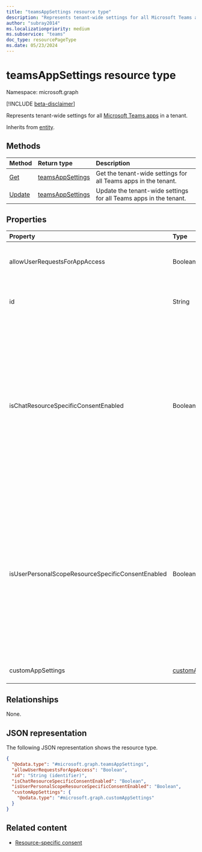 ```yaml
---
title: "teamsAppSettings resource type"
description: "Represents tenant-wide settings for all Microsoft Teams apps in a tenant."
author: "subray2014"
ms.localizationpriority: medium
ms.subservice: "teams"
doc_type: resourcePageType
ms.date: 05/23/2024
---
```


# teamsAppSettings resource type

Namespace: microsoft.graph

[!INCLUDE [beta-disclaimer](../../includes/beta-disclaimer.md)]

Represents tenant-wide settings for all [Microsoft Teams apps](teamsapp.md) in a tenant.

Inherits from [entity](../resources/entity.md).

## Methods

|Method|Return type|Description|
|:---|:---|:---|
|[Get](../api/teamsappsettings-get.md)|[teamsAppSettings](../resources/teamsappsettings.md)|Get the tenant-wide settings for all Teams apps in the tenant.|
|[Update](../api/teamsappsettings-update.md)|[teamsAppSettings](../resources/teamsappsettings.md)|Update the tenant-wide settings for all Teams apps in the tenant.|

## Properties

|Property|Type|Description|
|:---|:---|:---|
|allowUserRequestsForAppAccess|Boolean|Indicates whether users are allowed to request access to the unavailable Teams apps.|
|id|String|Unique identifier for the **teamsAppSettings** object. Inherited from [entity](../resources/entity.md).|
|isChatResourceSpecificConsentEnabled|Boolean|Indicates whether resource-specific consent for chats/meetings has been enabled for the tenant. `True` indicates that Teams apps that are allowed in the tenant and require resource-specific permissions can be installed inside chats and meetings. `False` blocks the installation of any Teams app that requires resource-specific permissions in a chat or a meeting.|
|isUserPersonalScopeResourceSpecificConsentEnabled|Boolean|Indicates whether resource-specific consent for personal scope in Teams apps has been enabled for the tenant. `True` indicates that Teams apps that are allowed in the tenant and require resource-specific permissions can be installed in the personal scope. `False` blocks the installation of any Teams app that requires resource-specific permissions in the personal scope.|
|customAppSettings|[customAppSettings](../resources/customAppSettings.md)|Defines settings for all custom apps in the tenant.|

## Relationships

None.

## JSON representation

The following JSON representation shows the resource type.
<!-- {
  "blockType": "resource",
  "keyProperty": "id",
  "@odata.type": "microsoft.graph.teamsAppSettings",
  "baseType": "microsoft.graph.entity",
  "openType": false
}
-->
``` json
{
  "@odata.type": "#microsoft.graph.teamsAppSettings",
  "allowUserRequestsForAppAccess": "Boolean",
  "id": "String (identifier)",
  "isChatResourceSpecificConsentEnabled": "Boolean",
  "isUserPersonalScopeResourceSpecificConsentEnabled": "Boolean",
  "customAppSettings": {
    "@odata.type": "#microsoft.graph.customAppSettings"
  }
}
```

## Related content

- [Resource-specific consent](/microsoftteams/platform/graph-api/rsc/resource-specific-consent)
